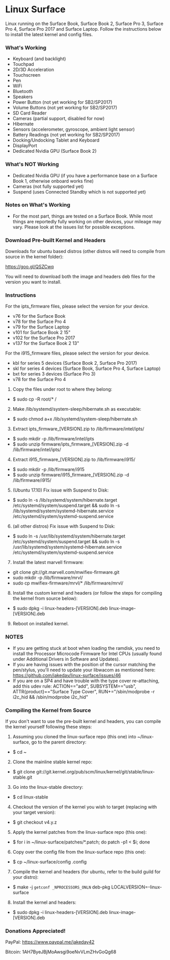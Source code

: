 # Linux Surface

Linux running on the Surface Book, Surface Book 2, Surface Pro 3, Surface Pro 4, Surface Pro 2017 and Surface Laptop. Follow the instructions below to install the latest kernel and config files.


### What's Working

* Keyboard (and backlight)
* Touchpad
* 2D/3D Acceleration
* Touchscreen
* Pen
* WiFi
* Bluetooth
* Speakers
* Power Button (not yet working for SB2/SP2017)
* Volume Buttons (not yet working for SB2/SP2017)
* SD Card Reader
* Cameras (partial support, disabled for now)
* Hibernate
* Sensors (accelerometer, gyroscope, ambient light sensor)
* Battery Readings (not yet working for SB2/SP2017)
* Docking/Undocking Tablet and Keyboard
* DisplayPort
* Dedicated Nvidia GPU (Surface Book 2)

### What's NOT Working

* Dedicated Nvidia GPU (if you have a performance base on a Surface Book 1, otherwise onboard works fine)
* Cameras (not fully supported yet)
* Suspend (uses Connected Standby which is not supported yet)

### Notes on What's Working
* For the most part, things are tested on a Surface Book. While most things are reportedly fully working on other devices, your mileage may vary. Please look at the issues list for possible exceptions.

### Download Pre-built Kernel and Headers

Downloads for ubuntu based distros (other distros will need to compile from source in the kernel folder):

https://goo.gl/QSZCwq

You will need to download both the image and headers deb files for the version you want to install.

### Instructions

For the ipts_firmware files, please select the version for your device.
* v76 for the Surface Book
* v78 for the Surface Pro 4
* v79 for the Surface Laptop
* v101 for Surface Book 2 15"
* v102 for the Surface Pro 2017
* v137 for the Surface Book 2 13"

For the i915_firmware files, please select the version for your device.
* kbl for series 5 devices (Surface Book 2, Surface Pro 2017)
* skl for series 4 devices (Surface Book, Surface Pro 4, Surface Laptop)
* bxt for series 3 devices (Surface Pro 3)
* v78 for the Surface Pro 4

1. Copy the files under root to where they belong:
  * $ sudo cp -R root/* /
2. Make /lib/systemd/system-sleep/hibernate.sh as executable:
  * $ sudo chmod a+x /lib/systemd/system-sleep/hibernate.sh
3. Extract ipts_firmware_[VERSION].zip to /lib/firmware/intel/ipts/
  * $ sudo mkdir -p /lib/firmware/intel/ipts
  * $ sudo unzip firmware/ipts_firmware_[VERSION].zip -d /lib/firmware/intel/ipts/
4. Extract i915_firmware_[VERSION].zip to /lib/firmware/i915/
  * $ sudo mkdir -p /lib/firmware/i915
  * $ sudo unzip firmware/i915_firmware_[VERSION].zip -d /lib/firmware/i915/
5. (Ubuntu 17.10) Fix issue with Suspend to Disk:
  * $ sudo ln -s /lib/systemd/system/hibernate.target /etc/systemd/system/suspend.target && sudo ln -s /lib/systemd/system/systemd-hibernate.service /etc/systemd/system/systemd-suspend.service
6. (all other distros) Fix issue with Suspend to Disk:
  * $ sudo ln -s /usr/lib/systemd/system/hibernate.target /etc/systemd/system/suspend.target && sudo ln -s /usr/lib/systemd/system/systemd-hibernate.service /etc/systemd/system/systemd-suspend.service
7. Install the latest marvell firmware:
  * git clone git://git.marvell.com/mwifiex-firmware.git  
  * sudo mkdir -p /lib/firmware/mrvl/  
  * sudo cp mwifiex-firmware/mrvl/* /lib/firmware/mrvl/
8. Install the custom kernel and headers (or follow the steps for compiling the kernel from source below):
  * $ sudo dpkg -i linux-headers-[VERSION].deb linux-image-[VERSION].deb
9. Reboot on installed kernel.

### NOTES

* If you are getting stuck at boot when loading the ramdisk, you need to install the Processor Microcode Firmware for Intel CPUs (usually found under Additional Drivers in Software and Updates).
* If you are having issues with the position of the cursor matching the pen/stylus, you'll need to update your libwacom as mentioned here: https://github.com/jakeday/linux-surface/issues/46
* If you are on a SP4 and have trouble with the type cover re-attaching, add this udev rule:
ACTION=="add", SUBSYSTEM=="usb", ATTR{product}=="Surface Type Cover", RUN+="/sbin/modprobe -r i2c_hid && /sbin/modprobe i2c_hid"

### Compiling the Kernel from Source

If you don't want to use the pre-built kernel and headers, you can compile the kernel yourself following these steps:

1. Assuming you cloned the linux-surface repo (this one) into ~/linux-surface, go to the parent directory:
  * $ cd ~
2. Clone the mainline stable kernel repo:
  * $ git clone git://git.kernel.org/pub/scm/linux/kernel/git/stable/linux-stable.git
3. Go into the linux-stable directory:
  * $ cd linux-stable
4. Checkout the version of the kernel you wish to target (replacing with your target version):
  * $ git checkout v4.y.z
5. Apply the kernel patches from the linux-surface repo (this one):
  * $ for i in ~/linux-surface/patches/*.patch; do patch -p1 < $i; done
6. Copy over the config file from the linux-surface repo (this one):
  * $ cp ~/linux-surface/config .config
7. Compile the kernel and headers (for ubuntu, refer to the build guild for your distro):
  * $ make -j `getconf _NPROCESSORS_ONLN` deb-pkg LOCALVERSION=-linux-surface
8. Install the kernel and headers:
  * $ sudo dpkg -i linux-headers-[VERSION].deb linux-image-[VERSION].deb

### Donations Appreciated!

PayPal: https://www.paypal.me/jakeday42

Bitcoin: 1AH7ByeJBjMoAwsgi9oeNvVLmZHvGoQg68

